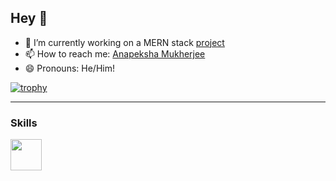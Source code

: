 ## Hey 👋

- 🔭 I’m currently working on a MERN stack [project](https://github.com/anapeksha/mern-full-stack)
- 📫 How to reach me: [Anapeksha Mukherjee](mailto:anapeksha.mukherjee@gmail.com)
- 😄 Pronouns: He/Him!

[![trophy](https://github-profile-trophy.vercel.app/?username=anapeksha&theme=dracula)](https://github.com/ryo-ma/github-profile-trophy)

---

### Skills

<a href="https://www.hackerrank.com/anapeksha"><img src="https://hrcdn.net/community-frontend/assets/brand/logo-new-white-green-a5cb16e0ae.svg" height=50></a>
